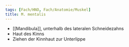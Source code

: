 ```yaml
---
tags: [Fach/HNO, Fach/Anatomie/Muskel]
title: M. mentalis
---
```

*   [[Mandibula]], unterhalb des lateralen Schneidezahns
*   Haut des Kinns
*   Ziehen der Kinnhaut zur Unterlippe